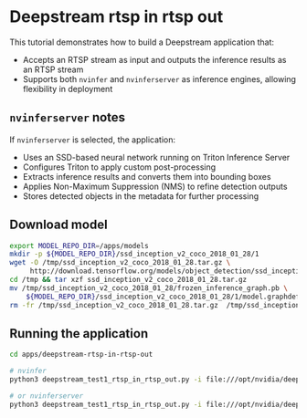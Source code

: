 # Deepstream rtsp in rtsp out

This tutorial demonstrates how to build a Deepstream application that:

- Accepts an RTSP stream as input and outputs the inference results as an RTSP stream
- Supports both `nvinfer` and `nvinferserver` as inference engines, allowing flexibility in deployment

## `nvinferserver` notes

If `nvinferserver` is selected, the application:

- Uses an SSD-based neural network running on Triton Inference Server
- Configures Triton to apply custom post-processing
- Extracts inference results and converts them into bounding boxes
- Applies Non-Maximum Suppression (NMS) to refine detection outputs
- Stores detected objects in the metadata for further processing

## Download model
```bash
export MODEL_REPO_DIR=/apps/models
mkdir -p ${MODEL_REPO_DIR}/ssd_inception_v2_coco_2018_01_28/1
wget -O /tmp/ssd_inception_v2_coco_2018_01_28.tar.gz \
     http://download.tensorflow.org/models/object_detection/ssd_inception_v2_coco_2018_01_28.tar.gz
cd /tmp && tar xzf ssd_inception_v2_coco_2018_01_28.tar.gz
mv /tmp/ssd_inception_v2_coco_2018_01_28/frozen_inference_graph.pb \
    ${MODEL_REPO_DIR}/ssd_inception_v2_coco_2018_01_28/1/model.graphdef
rm -fr /tmp/ssd_inception_v2_coco_2018_01_28.tar.gz  /tmp/ssd_inception_v2_coco_2018_01_28
```

## Running the application

```bash
cd apps/deepstream-rtsp-in-rtsp-out

# nvinfer
python3 deepstream_test1_rtsp_in_rtsp_out.py -i file:///opt/nvidia/deepstream/deepstream-6.3/samples/streams/sample_1080p_h264.mp4

# or nvinferserver
python3 deepstream_test1_rtsp_in_rtsp_out.py -i file:///opt/nvidia/deepstream/deepstream-6.3/samples/streams/sample_1080p_h264.mp4 -g nvinferserver
```
